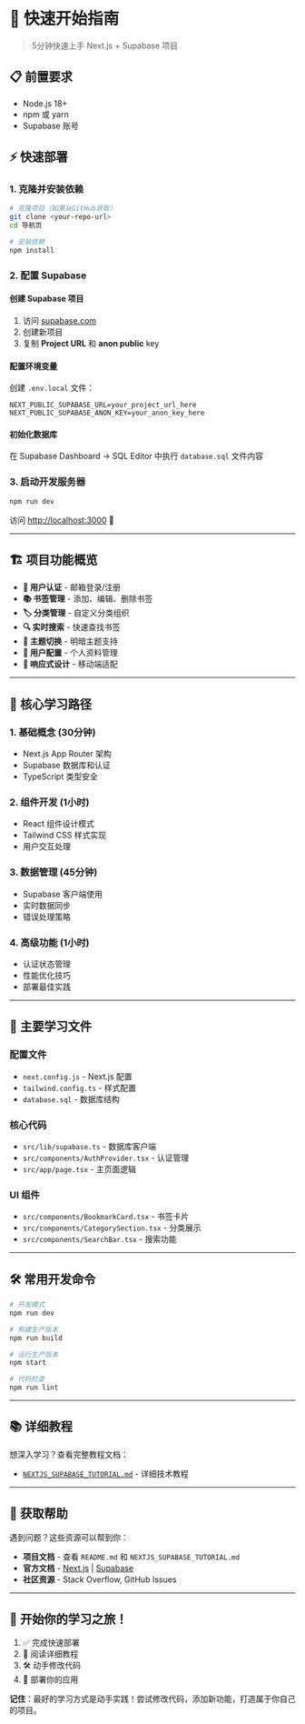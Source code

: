 # 🚀 快速开始指南

> 5分钟快速上手 Next.js + Supabase 项目

## 📋 前置要求

- Node.js 18+ 
- npm 或 yarn
- Supabase 账号

## ⚡ 快速部署

### 1. 克隆并安装依赖

```bash
# 克隆项目（如果从GitHub获取）
git clone <your-repo-url>
cd 导航页

# 安装依赖
npm install
```

### 2. 配置 Supabase

#### 创建 Supabase 项目
1. 访问 [supabase.com](https://supabase.com)
2. 创建新项目
3. 复制 **Project URL** 和 **anon public** key

#### 配置环境变量
创建 `.env.local` 文件：

```env
NEXT_PUBLIC_SUPABASE_URL=your_project_url_here
NEXT_PUBLIC_SUPABASE_ANON_KEY=your_anon_key_here
```

#### 初始化数据库
在 Supabase Dashboard → SQL Editor 中执行 `database.sql` 文件内容

### 3. 启动开发服务器

```bash
npm run dev
```

访问 [http://localhost:3000](http://localhost:3000) 🎉

---

## 🏗️ 项目功能概览

- **🔐 用户认证** - 邮箱登录/注册
- **📚 书签管理** - 添加、编辑、删除书签
- **🏷️ 分类管理** - 自定义分类组织
- **🔍 实时搜索** - 快速查找书签
- **🎨 主题切换** - 明暗主题支持
- **👤 用户配置** - 个人资料管理
- **📱 响应式设计** - 移动端适配

---

## 🎯 核心学习路径

### 1. 基础概念 (30分钟)
- Next.js App Router 架构
- Supabase 数据库和认证
- TypeScript 类型安全

### 2. 组件开发 (1小时)
- React 组件设计模式
- Tailwind CSS 样式实现
- 用户交互处理

### 3. 数据管理 (45分钟)
- Supabase 客户端使用
- 实时数据同步
- 错误处理策略

### 4. 高级功能 (1小时)
- 认证状态管理
- 性能优化技巧
- 部署最佳实践

---

## 📝 主要学习文件

### 配置文件
- `next.config.js` - Next.js 配置
- `tailwind.config.ts` - 样式配置
- `database.sql` - 数据库结构

### 核心代码
- `src/lib/supabase.ts` - 数据库客户端
- `src/components/AuthProvider.tsx` - 认证管理
- `src/app/page.tsx` - 主页面逻辑

### UI 组件
- `src/components/BookmarkCard.tsx` - 书签卡片
- `src/components/CategorySection.tsx` - 分类展示
- `src/components/SearchBar.tsx` - 搜索功能

---

## 🛠️ 常用开发命令

```bash
# 开发模式
npm run dev

# 构建生产版本
npm run build

# 运行生产版本
npm start

# 代码检查
npm run lint
```

---

## 📚 详细教程

想深入学习？查看完整教程文档：
- [`NEXTJS_SUPABASE_TUTORIAL.md`](./NEXTJS_SUPABASE_TUTORIAL.md) - 详细技术教程

---

## 🤝 获取帮助

遇到问题？这些资源可以帮到你：

- **项目文档** - 查看 `README.md` 和 `NEXTJS_SUPABASE_TUTORIAL.md`
- **官方文档** - [Next.js](https://nextjs.org/docs) | [Supabase](https://supabase.com/docs)
- **社区资源** - Stack Overflow, GitHub Issues

---

## 🎉 开始你的学习之旅！

1. ✅ 完成快速部署
2. 📖 阅读详细教程
3. 🛠️ 动手修改代码
4. 🚀 部署你的应用

**记住**：最好的学习方式是动手实践！尝试修改代码，添加新功能，打造属于你自己的项目。